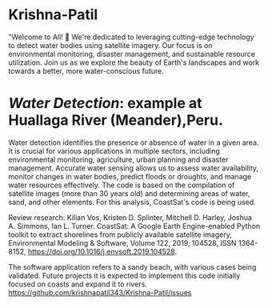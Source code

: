 # Krishna-Patil
"Welcome to All! 🌊 We're dedicated to leveraging cutting-edge technology to detect water bodies using satellite imagery. Our focus is on environmental monitoring, disaster management, and sustainable resource utilization. Join us as we explore the beauty of Earth's landscapes and work towards a better, more water-conscious future.
# *Water Detection*: example at Huallaga River (Meander),Peru.
Water detection identifies the presence or absence of water in a given area. It is crucial for various applications in multiple sectors, including environmental monitoring, agriculture, urban planning and disaster management.
Accurate water sensing allows us to assess water availability, monitor changes in water bodies, predict floods or droughts, and manage water resources effectively.
The code is based on the compilation of satellite images (more than 30 years old) and determining areas of water, sand, and other elements. For this analysis, CoastSat's code is being used.

Review research:
Kilian Vos, Kristen D. Splinter, Mitchell D. Harley, Joshua A. Simmons, Ian L. Turner. CoastSat: A Google Earth Engine-enabled Python toolkit to extract shorelines from publicly available satellite imagery, Environmental Modeling & Software, Volume 122, 2019, 104528, ISSN 1364-8152, https://doi.org/10.1016/j.envsoft.2019.104528.

The software application refers to a sandy beach, with various cases being validated. Future projects it is expected to implement this code initially focused on coasts and expand it to rivers.
https://github.com/krishnapatil343/Krishna-Patil/issues 
